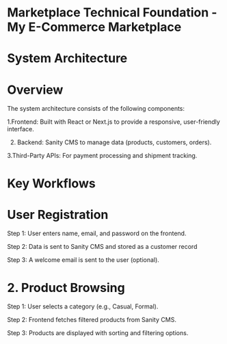 # Marketplace Technical Foundation - My E-Commerce Marketplace
# System Architecture 
# Overview
The system architecture consists of the following components:

1.Frontend: Built with React or Next.js to provide a responsive, user-friendly interface.

2. Backend: Sanity CMS to manage data (products, customers, orders).

3.Third-Party APIs: For payment processing and shipment tracking. 





# Key Workflows

# User Registration

Step 1: User enters name, email, and password on the frontend.

Step 2: Data is sent to Sanity CMS and stored as a customer record

Step 3: A welcome email is sent to the user (optional).

# 2. Product Browsing

Step 1: User selects a category (e.g., Casual, Formal).

Step 2: Frontend fetches filtered products from Sanity CMS.

Step 3: Products are displayed with sorting and filtering options.

